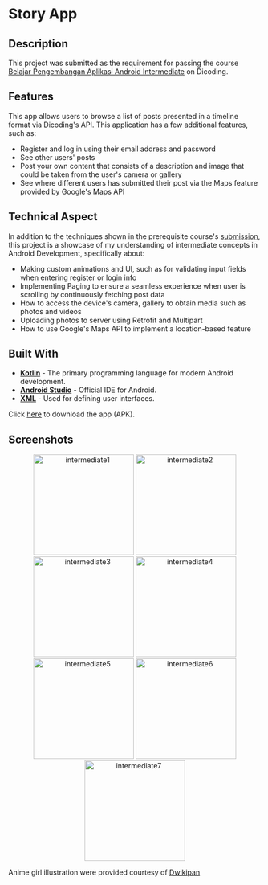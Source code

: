 # Story App

## Description
This project was submitted as the requirement for passing the course [Belajar Pengembangan Aplikasi Android Intermediate](https://www.dicoding.com/academies/352-belajar-pengembangan-aplikasi-android-intermediate) on Dicoding.

## Features
This app allows users to browse a list of posts presented in a timeline format via Dicoding's API. This application has a few additional features, such as:
- Register and log in using their email address and password
- See other users' posts
- Post your own content that consists of a description and image that could be taken from the user's camera or gallery
- See where different users has submitted their post via the Maps feature provided by Google's Maps API

## Technical Aspect
In addition to the techniques shown in the prerequisite course's [submission](https://github.com/mediarahan/DicodingFundamental), this project is a showcase of my understanding of intermediate concepts in Android Development, specifically about:
- Making custom animations and UI, such as for validating input fields when entering register or login info
- Implementing Paging to ensure a seamless experience when user is scrolling by continuously fetching post data
- How to access the device's camera, gallery to obtain media such as photos and videos
- Uploading photos to server using Retrofit and Multipart
- How to use Google's Maps API to implement a location-based feature 

## Built With
- **[Kotlin](https://kotlinlang.org/)** - The primary programming language for modern Android development.
- **[Android Studio](https://developer.android.com/studio)** - Official IDE for Android.
- **[XML](https://developer.android.com/guide/topics/ui/declaring-layout)** - Used for defining user interfaces.

Click [here](https://drive.google.com/file/d/1MIO-5qALiG_H_H1bYAySQSFdJvWKCMJq/view?usp=sharing) to download the app (APK).

## Screenshots
<p align="center">
  <img src="https://github.com/user-attachments/assets/a0e7e615-e376-473d-af75-49a38d5b865a" alt="intermediate1" width="200"/>
  <img src="https://github.com/user-attachments/assets/fc7a6d20-f4c4-45c2-8c6d-5c1978220c72" alt="intermediate2" width="200"/>
  <img src="https://github.com/user-attachments/assets/17e09018-1fc0-4fc8-b530-9ab4113c0b4f" alt="intermediate3" width="200"/>
  <img src="https://github.com/user-attachments/assets/38e6152e-267d-4f5c-8000-db2b5767706a" alt="intermediate4" width="200"/>
  <img src="https://github.com/user-attachments/assets/fa77b663-942d-4666-bcbd-f25f4ba74dd4" alt="intermediate5" width="200"/>
  <img src="https://github.com/user-attachments/assets/ed0c3038-1cd4-449b-907d-fb6c3f55b1a3" alt="intermediate6" width="200"/>
  <img src="https://github.com/user-attachments/assets/d971d806-ba8e-4d08-a2f2-a4e7e8a2b3cb" alt="intermediate7" width="200"/>
</p>

Anime girl illustration were provided courtesy of [Dwikipan](https://x.com/dwikipanstudio)
